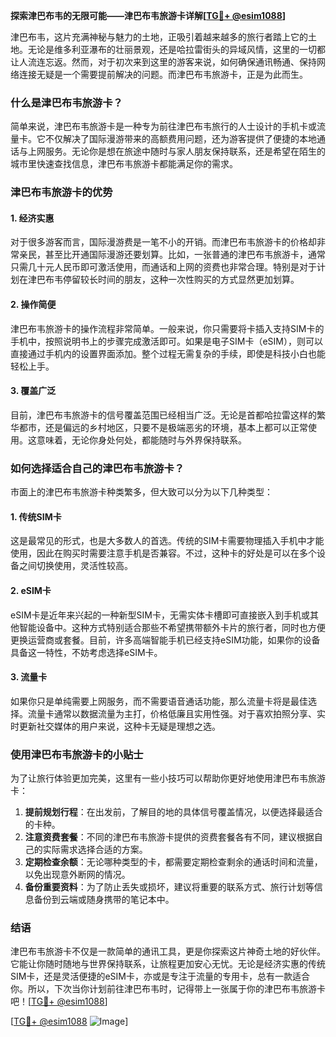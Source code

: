 **探索津巴布韦的无限可能——津巴布韦旅游卡详解[[TG💪+ @esim1088](https://t.me/s/esim1088)]**

津巴布韦，这片充满神秘与魅力的土地，正吸引着越来越多的旅行者踏上它的土地。无论是维多利亚瀑布的壮丽景观，还是哈拉雷街头的异域风情，这里的一切都让人流连忘返。然而，对于初次来到这里的游客来说，如何确保通讯畅通、保持网络连接无疑是一个需要提前解决的问题。而津巴布韦旅游卡，正是为此而生。

### 什么是津巴布韦旅游卡？

简单来说，津巴布韦旅游卡是一种专为前往津巴布韦旅行的人士设计的手机卡或流量卡。它不仅解决了国际漫游带来的高额费用问题，还为游客提供了便捷的本地通话与上网服务。无论你是想在旅途中随时与家人朋友保持联系，还是希望在陌生的城市里快速查找信息，津巴布韦旅游卡都能满足你的需求。

### 津巴布韦旅游卡的优势

#### 1. **经济实惠**
   对于很多游客而言，国际漫游费是一笔不小的开销。而津巴布韦旅游卡的价格却非常亲民，甚至比开通国际漫游还要划算。比如，一张普通的津巴布韦旅游卡，通常只需几十元人民币即可激活使用，而通话和上网的资费也非常合理。特别是对于计划在津巴布韦停留较长时间的朋友，这种一次性购买的方式显然更加划算。

#### 2. **操作简便**
   津巴布韦旅游卡的操作流程非常简单。一般来说，你只需要将卡插入支持SIM卡的手机中，按照说明书上的步骤完成激活即可。如果是电子SIM卡（eSIM），则可以直接通过手机内的设置界面添加。整个过程无需复杂的手续，即使是科技小白也能轻松上手。

#### 3. **覆盖广泛**
   目前，津巴布韦旅游卡的信号覆盖范围已经相当广泛。无论是首都哈拉雷这样的繁华都市，还是偏远的乡村地区，只要不是极端恶劣的环境，基本上都可以正常使用。这意味着，无论你身处何处，都能随时与外界保持联系。

### 如何选择适合自己的津巴布韦旅游卡？

市面上的津巴布韦旅游卡种类繁多，但大致可以分为以下几种类型：

#### 1. **传统SIM卡**
   这是最常见的形式，也是大多数人的首选。传统的SIM卡需要物理插入手机中才能使用，因此在购买时需要注意手机是否兼容。不过，这种卡的好处是可以在多个设备之间切换使用，灵活性较高。

#### 2. **eSIM卡**
   eSIM卡是近年来兴起的一种新型SIM卡，无需实体卡槽即可直接嵌入到手机或其他智能设备中。这种方式特别适合那些不希望携带额外卡片的旅行者，同时也方便更换运营商或套餐。目前，许多高端智能手机已经支持eSIM功能，如果你的设备具备这一特性，不妨考虑选择eSIM卡。

#### 3. **流量卡**
   如果你只是单纯需要上网服务，而不需要语音通话功能，那么流量卡将是最佳选择。流量卡通常以数据流量为主打，价格低廉且实用性强。对于喜欢拍照分享、实时更新社交媒体的用户来说，这种卡无疑是理想之选。

### 使用津巴布韦旅游卡的小贴士

为了让旅行体验更加完美，这里有一些小技巧可以帮助你更好地使用津巴布韦旅游卡：

1. **提前规划行程**：在出发前，了解目的地的具体信号覆盖情况，以便选择最适合的卡种。
2. **注意资费套餐**：不同的津巴布韦旅游卡提供的资费套餐各有不同，建议根据自己的实际需求选择合适的方案。
3. **定期检查余额**：无论哪种类型的卡，都需要定期检查剩余的通话时间和流量，以免出现意外断网的情况。
4. **备份重要资料**：为了防止丢失或损坏，建议将重要的联系方式、旅行计划等信息备份到云端或随身携带的笔记本中。

### 结语

津巴布韦旅游卡不仅是一款简单的通讯工具，更是你探索这片神奇土地的好伙伴。它能让你随时随地与世界保持联系，让旅程更加安心无忧。无论是经济实惠的传统SIM卡，还是灵活便捷的eSIM卡，亦或是专注于流量的专用卡，总有一款适合你。所以，下次当你计划前往津巴布韦时，记得带上一张属于你的津巴布韦旅游卡吧！[[TG💪+ @esim1088](https://t.me/s/esim1088)]

[[TG💪+ @esim1088](https://t.me/s/esim1088) ![Image](https://i.postimg.cc/4NQfJmqS/Snipaste-2025-05-13-00-14-12.png)]